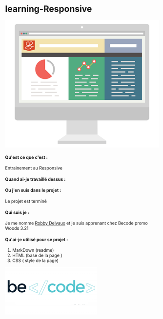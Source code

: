 # learning-Responsive


![Responsive](/assets/responsive.gif)

#### Qu'est ce que c'est :

Entrainement au Responsive

#### Quand ai-je travaillé dessus :



#### Ou j'en suis dans le projet :

Le projet est terminé 

#### Qui suis je :


Je me nomme [Robby Delvaux](https://github.com/Delvaux1986) et je suis apprenant chez Becode promo Woods 3.21


#### Qu'ai-je utilisé pour se projet :

1. MarkDown (readme)
2. HTML (base de la page )
3. CSS ( style de la page)

![Becode](/assets/becode.png)